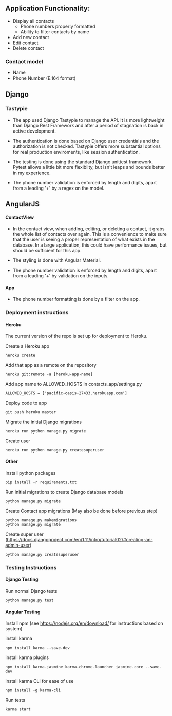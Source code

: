 ## Application Functionality:

- Display all contacts
  - Phone numbers properly formatted
  - Ability to filter contacts by name
- Add new contact
- Edit contact
- Delete contact

### Contact model

- Name
- Phone Number (E.164 format)



## Django
 
### Tastypie

- The app used Django Tastypie to manage the API. It is more lightweight than Django Rest Framework and after a period of stagnation is back in active development.

- The authentication is done based on Django user credentials and the authorization is not checked. Tastypie offers more substantial options for real production enviroments, like session authentication.

- The testing is done using the standard Django unittest framework. Pytest allows a little bit more flexibilty, but isn't leaps and bounds better in my experience.

- The phone number validation is enforced by length and digits, apart from a leading '+' by a regex on the model.

## AngularJS

#### ContactView

- In the contact view, when adding, editing, or deleting a contact, it grabs the whole list of contacts over again. This is a convenience to make sure that the user is seeing a proper representation of what exists in the database. In a large application, this could have performance issues, but should be sufficient for this app.

- The styling is done with Angular Material. 

- The phone number validation is enforced by length and digits, apart from a leading '+' by validation on the inputs.

#### App

- The phone number formatting is done by a filter on the app.

### Deployment instructions 

#### Heroku

The current version of the repo is set up for deployment to Heroku.

Create a Heroku app

    heroku create

Add that app as a remote on the repository

    heroku git:remote -a [heroku-app-name]
    
Add app name to ALLOWED_HOSTS in contacts_app/settings.py

    ALLOWED_HOSTS = ['pacific-oasis-27433.herokuapp.com']

Deploy code to app

    git push heroku master

Migrate the initial Django migrations

    heroku run python manage.py migrate
    
Create user

    heroku run python manage.py createsuperuser


#### Other

Install python packages

    pip install -r requirements.txt
    
Run initial migrations to create Django database models

    python manage.py migrate
    
Create Contact app migrations (May also be done before previous step)

    python manage.py makemigrations
    python manage.py migrate
    
Create super user 
(https://docs.djangoproject.com/en/1.11/intro/tutorial02/#creating-an-admin-user)

    python manage.py createsuperuser
    
    

    
### Testing Instructions

#### Django Testing
Run normal Django tests

    python manage.py test
    
#### Angular Testing  
Install npm (see https://nodejs.org/en/download/ for instructions based on system)

install karma

    npm install karma --save-dev
    
install karma plugins

    npm install karma-jasmine karma-chrome-launcher jasmine-core --save-dev

install karma CLI for ease of use

    npm install -g karma-cli
    
Run tests

    karma start
